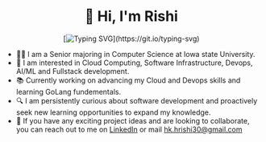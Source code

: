<h1 align="center">👋 Hi, I'm Rishi</h1>

<div align="center">
  
[![Typing SVG](https://readme-typing-svg.demolab.com/?lines=Welcome+to+my+Github+Profile;)](https://git.io/typing-svg)

</div>

- 🧑‍🎓 I am a Senior majoring in Computer Science at Iowa state University.
- 🤔 I am interested in Cloud Computing, Software Infrastructure, Devops, AI/ML and Fullstack development.
- 📚 Currently working on advancing my Cloud and Devops skills and learning GoLang fundementals.
- 🔍 I am persistently curious about software development and proactively seek new learning opportunities to expand my knowledge.
- 🤝 If you have any exciting project ideas and are looking to collaborate, you can reach out to me on [LinkedIn](https://www.linkedin.com/in/hrishikesha-hk-1510ab21a/) or mail [hk.hrishi30@gmail.com](mailto:hk.hrishi30@gmail.com)

<!---
rishihk/rishihk is a ✨ special ✨ repository because its `README.md` (this file) appears on your GitHub profile.
You can click the Preview link to take a look at your changes.
--->
